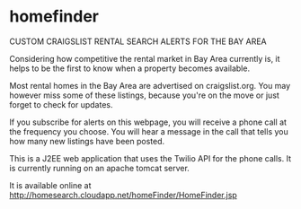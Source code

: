 # homefinder
CUSTOM CRAIGSLIST RENTAL SEARCH ALERTS FOR THE BAY AREA

Considering how competitive the rental market in Bay Area currently is, it helps to be the first to know when a property becomes available.

Most rental homes in the Bay Area are advertised on craigslist.org. You may however miss some of these listings, because you're on the move or just forget to check for updates.

If you subscribe for alerts on this webpage, you will receive a phone call at the frequency you choose. You will hear a message in the call that tells you how many new listings have been posted. 

This is a J2EE web application that uses the Twilio API for the phone calls. It is currently running on an apache tomcat server.

It is available online at http://homesearch.cloudapp.net/homeFinder/HomeFinder.jsp




